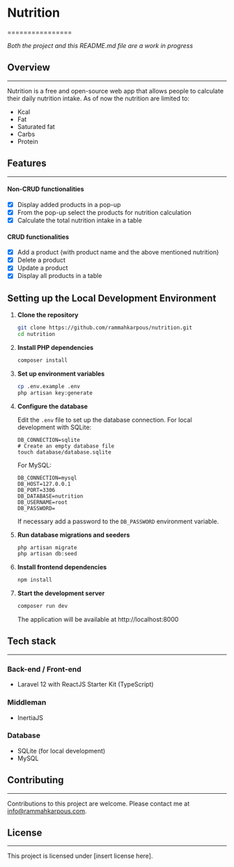 # Nutrition 
================

_Both the project and this README.md file are a work in progress_

## Overview
------------
Nutrition is a free and open-source web app that allows people to calculate their daily nutrition intake. As of now the nutrition are limited to:
- Kcal
- Fat
- Saturated fat
- Carbs
- Protein

## Features
------------
#### Non-CRUD functionalities
- [x] Display added products in a pop-up
- [x] From the pop-up select the products for nutrition calculation
- [x] Calculate the total nutrition intake in a table

#### CRUD functionalities
- [x] Add a product (with product name and the above mentioned nutrition)
- [x] Delete a product
- [x] Update a product
- [x] Display all products in a table

## Setting up the Local Development Environment

1. **Clone the repository**

   ```bash
   git clone https://github.com/rammahkarpous/nutrition.git
   cd nutrition
   ```

2. **Install PHP dependencies**

   ```bash
   composer install
   ```

3. **Set up environment variables**

   ```bash
   cp .env.example .env
   php artisan key:generate
   ```

4. **Configure the database**

   Edit the `.env` file to set up the database connection. For local development with SQLite:

   ```
   DB_CONNECTION=sqlite
   # Create an empty database file
   touch database/database.sqlite
   ```

   For MySQL:

   ```
   DB_CONNECTION=mysql
   DB_HOST=127.0.0.1
   DB_PORT=3306
   DB_DATABASE=nutrition
   DB_USERNAME=root
   DB_PASSWORD=
   ```

   If necessary add a password to the `DB_PASSWORD` environment variable.

5. **Run database migrations and seeders**

   ```bash
   php artisan migrate
   php artisan db:seed
   ```

6. **Install frontend dependencies**

   ```bash
   npm install
   ```

7. **Start the development server**

   ```bash
   composer run dev
   ```

   The application will be available at http://localhost:8000

## Tech stack
-----

### Back-end / Front-end
- Laravel 12 with ReactJS Starter Kit (TypeScript)

### Middleman
- InertiaJS

### Database
- SQLite (for local development)
- MySQL

## Contributing
------------

Contributions to this project are welcome. Please contact me at [info@rammahkarpous.com](mailto:info@rammahkarpous.com).

## License
-------

This project is licensed under [insert license here].
